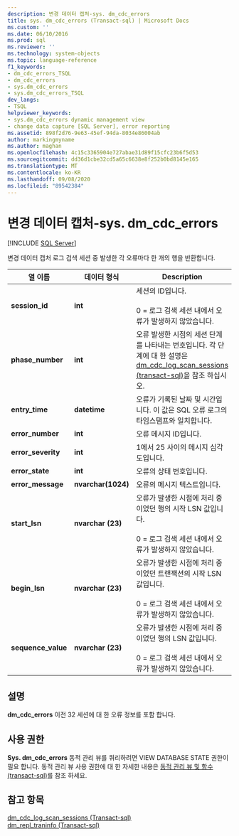```yaml
---
description: 변경 데이터 캡처-sys. dm_cdc_errors
title: sys. dm_cdc_errors (Transact-sql) | Microsoft Docs
ms.custom: ''
ms.date: 06/10/2016
ms.prod: sql
ms.reviewer: ''
ms.technology: system-objects
ms.topic: language-reference
f1_keywords:
- dm_cdc_errors_TSQL
- dm_cdc_errors
- sys.dm_cdc_errors
- sys.dm_cdc_errors_TSQL
dev_langs:
- TSQL
helpviewer_keywords:
- sys.dm_cdc_errors dynamic management view
- change data capture [SQL Server], error reporting
ms.assetid: 898f2d76-9e63-45ef-94da-8034e86004ab
author: markingmyname
ms.author: maghan
ms.openlocfilehash: 4c15c3365904e727abae31d89f15cfc23b6f5d53
ms.sourcegitcommit: dd36d1cbe32cd5a65c6638e8f252b0bd8145e165
ms.translationtype: MT
ms.contentlocale: ko-KR
ms.lasthandoff: 09/08/2020
ms.locfileid: "89542384"
---
```

# <a name="change-data-capture---sysdm_cdc_errors"></a>변경 데이터 캡처-sys. dm_cdc_errors
[!INCLUDE [SQL Server](../../includes/applies-to-version/sqlserver.md)]

  변경 데이터 캡처 로그 검색 세션 중 발생한 각 오류마다 한 개의 행을 반환합니다.  
 
 
|열 이름|데이터 형식|Description|  
|-----------------|---------------|-----------------|  
|**session_id**|**int**|세션의 ID입니다.<br /><br /> 0 = 로그 검색 세션 내에서 오류가 발생하지 않았습니다.|  
|**phase_number**|**int**|오류 발생한 시점의 세션 단계를 나타내는 번호입니다. 각 단계에 대 한 설명은 [dm_cdc_log_scan_sessions &#40;transact-sql&#41;](../../relational-databases/system-dynamic-management-views/change-data-capture-sys-dm-cdc-log-scan-sessions.md)을 참조 하십시오.|  
|**entry_time**|**datetime**|오류가 기록된 날짜 및 시간입니다. 이 값은 SQL 오류 로그의 타임스탬프와 일치합니다.|  
|**error_number**|**int**|오류 메시지 ID입니다.|  
|**error_severity**|**int**|1에서 25 사이의 메시지 심각도입니다.|  
|**error_state**|**int**|오류의 상태 번호입니다.|  
|**error_message**|**nvarchar(1024)**|오류의 메시지 텍스트입니다.|  
|**start_lsn**|**nvarchar (23)**|오류가 발생한 시점에 처리 중이었던 행의 시작 LSN 값입니다.<br /><br /> 0 = 로그 검색 세션 내에서 오류가 발생하지 않았습니다.|  
|**begin_lsn**|**nvarchar (23)**|오류가 발생한 시점에 처리 중이었던 트랜잭션의 시작 LSN 값입니다.<br /><br /> 0 = 로그 검색 세션 내에서 오류가 발생하지 않았습니다.|  
|**sequence_value**|**nvarchar (23)**|오류가 발생한 시점에 처리 중이었던 행의 LSN 값입니다.<br /><br /> 0 = 로그 검색 세션 내에서 오류가 발생하지 않았습니다.|  
  
## <a name="remarks"></a>설명  
 **dm_cdc_errors** 이전 32 세션에 대 한 오류 정보를 포함 합니다.  
  
## <a name="permissions"></a>사용 권한  
 **Sys. dm_cdc_errors** 동적 관리 뷰를 쿼리하려면 VIEW DATABASE STATE 권한이 필요 합니다. 동적 관리 뷰 사용 권한에 대 한 자세한 내용은 [동적 관리 뷰 및 함수 &#40;transact-sql&#41;](~/relational-databases/system-dynamic-management-views/system-dynamic-management-views.md)를 참조 하세요.  
  
## <a name="see-also"></a>참고 항목  
 [dm_cdc_log_scan_sessions &#40;Transact-sql&#41;](../../relational-databases/system-dynamic-management-views/change-data-capture-sys-dm-cdc-log-scan-sessions.md)   
 [dm_repl_traninfo &#40;Transact-sql&#41;](../../relational-databases/system-dynamic-management-views/sys-dm-repl-traninfo-transact-sql.md)  
  
  

